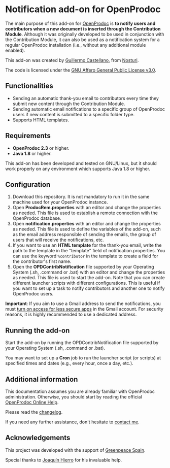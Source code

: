 # Notification add-on for OpenProdoc

The main purpose of this add-on for [OpenProdoc](https://github.com/JHierrot/openprodoc) is **to notify users and contributors when a new document is inserted through the Contribution Module**. Although it was originally developed to be used in conjunction with the Contribution Module, it can also be used as a notification system for a regular OpenProdoc installation (i.e., without any additional module enabled).

This add-on was created by [Guillermo Castellano](https://guillearch.me), from [Nosturi](https://nosturi.es).

The code is licensed under the [GNU Affero General Public License v3.0](https://github.com/guillearch/openprodoc-notification/blob/master/LICENSE).

## Functionalities

* Sending an automatic thank-you email to contributors every time they submit new content through the Contribution Module.
* Sending automatic email notifications to a specific group of OpenProdoc users if new content is submitted to a specific folder type.
* Supports HTML templates.

## Requirements

* **OpenProdoc 2.3** or higher.
* **Java 1.8** or higher.

This add-on has been developed and tested on GNU/Linux, but it should work properly on any environment which supports Java 1.8 or higher.

## Configuration

1. Download this repository. It is not mandatory to run it in the same machine used for your OpenProdoc instance.
2. Open **ProdocRem.properties** with an editor and change the properties as needed. This file is used to establish a remote connection with the OpenProdoc database.
3. Open **notification.properties** with an editor and change the properties as needed. This file is used to define the variables of the add-on, such as the email address responsible of sending the emails, the group of users that will receive the notifications, etc.
4. If you want to use an **HTML template** for the thank-you email, write the path to the template in the "template" field of notification.properties. You can use the keyword `%contributor` in the template to create a field for the contributor's first name.
5. Open the **OPDContribNotification** file supported by your Operating System (.sh, .command or .bat) with an editor and change the properties as needed. This file is used to start the add-on. Note that you can create different launcher scripts with different configurations. This is useful if you want to set up a task to notify contributors and another one to notify OpenProdoc users.

**Important**: If you aim to use a Gmail address to send the notifications, you must [turn on access for less secure apps](https://myaccount.google.com/lesssecureapps) in the Gmail account. For security reasons, it is highly recommended to use a dedicated address.

## Running the add-on

Start the add-on by running the OPDContribNotification file supported by your Operating System (.sh, .command or .bat).

You may want to set up a **Cron** job to run the launcher script (or scripts) at specified times and dates (e.g., every hour, once a day, etc.).

## Additional information

This documentation assumes you are already familiar with OpenProdoc administration. Otherwise, you should start by reading the official [OpenProdoc Online Help](https://jhierrot.github.io/openprodoc/help/EN/HelpIndex.html).

Please read the [changelog](https://github.com/guillearch/openprodoc-notification/tree/master/changelog.md).

If you need any further assistance, don't hesitate to [contact me](mailto:gcastellano@nosturi.es).

## Acknowledgements

This project was developed with the support of [Greenpeace Spain](https://es.greenpeace.org/es/).

Special thanks to [Joaquín Hierro](https://github.com/JHierrot/) for his invaluable help.
